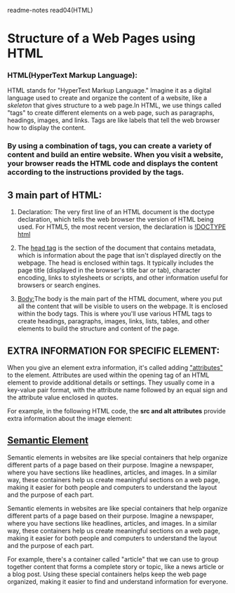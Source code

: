 readme-notes read04(HTML)


# Structure of a Web Pages using HTML

### HTML(HyperText Markup Language):

HTML stands for "HyperText Markup Language." Imagine it as a digital language used to create and organize the content of a website, like a *skeleton* that gives structure to a web page.In HTML, we use things called "tags" to create different elements on a web page, such as paragraphs, headings, images, and links. Tags are like labels that tell the web browser how to display the content.

### By using a combination of tags, you can create a variety of content and build an entire website. When you visit a website, your browser reads the HTML code and displays the content according to the instructions provided by the tags.

## 3 main part of HTML:
1. Declaration: The very first line of an HTML document is the doctype declaration, which tells the web browser the version of HTML being used. For HTML5, the most recent version, the declaration is [!DOCTYPE html](https://www.w3schools.com/tags/tag_doctype.asp)

2. The [head tag](https://www.w3schools.com/tags/tag_head.asp#:~:text=The%20element%20is%20a,scripts%2C%20and%20other%20meta%20information.) is the section of the document that contains metadata, which is information about the page that isn't displayed directly on the webpage. The head is enclosed within tags. It typically includes the page title (displayed in the browser's title bar or tab), character encoding, links to stylesheets or scripts, and other information useful for browsers or search engines.

3. [Body:](https://www.w3schools.com/tags/tag_body.asp)The body is the main part of the HTML document, where you put all the content that will be visible to users on the webpage. It is enclosed within the body tags. This is where you'll use various HTML tags to create headings, paragraphs, images, links, lists, tables, and other elements to build the structure and content of the page.

## EXTRA INFORMATION FOR SPECIFIC ELEMENT:

When you give an element extra information, it's called adding ["attributes"](https://www.w3schools.com/html/html_attributes.asp) to the element. Attributes are used within the opening tag of an HTML element to provide additional details or settings. They usually come in a key-value pair format, with the attribute name followed by an equal sign and the attribute value enclosed in quotes.

For example, in the following HTML code, the **src and alt attributes** provide extra information about the image element:

## [Semantic Element](https://www.w3schools.com/html/html5_semantic_elements.asp)
Semantic elements in websites are like special containers that help organize different parts of a page based on their purpose. Imagine a newspaper, where you have sections like headlines, articles, and images. In a similar way, these containers help us create meaningful sections on a web page, making it easier for both people and computers to understand the layout and the purpose of each part.

Semantic elements in websites are like special containers that help organize different parts of a page based on their purpose. Imagine a newspaper, where you have sections like headlines, articles, and images. In a similar way, these containers help us create meaningful sections on a web page, making it easier for both people and computers to understand the layout and the purpose of each part.

For example, there's a container called "article" that we can use to group together content that forms a complete story or topic, like a news article or a blog post. Using these special containers helps keep the web page organized, making it easier to find and understand information for everyone.
